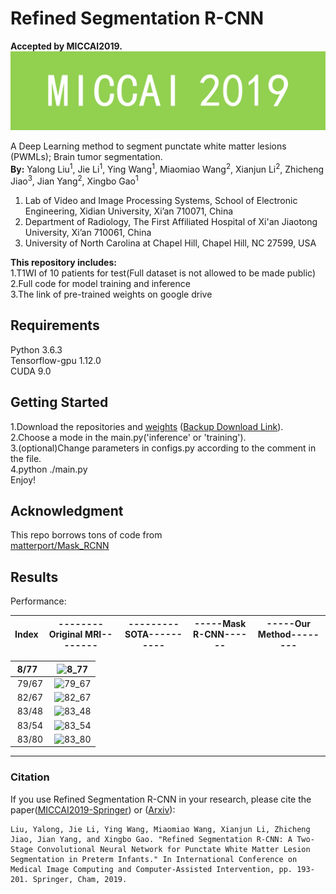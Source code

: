 # Refined Segmentation R-CNN
  
**Accepted by MICCAI2019.**  
![MICCAI2019_logo](./mrcnn/MICCAI2019_logo.png)  
  
A Deep Learning method to segment punctate white matter lesions (PWMLs); Brain tumor segmentation.  
**By:** Yalong Liu<sup>1</sup>, Jie Li<sup>1</sup>, Ying Wang<sup>1</sup>, Miaomiao Wang<sup>2</sup>, Xianjun Li<sup>2</sup>, Zhicheng Jiao<sup>3</sup>, Jian Yang<sup>2</sup>, Xingbo Gao<sup>1</sup>  
1. Lab of Video and Image Processing Systems, School of Electronic Engineering, Xidian University, Xi’an 710071, China  
2. Department of Radiology, The First Affiliated Hospital of Xi'an Jiaotong University, Xi’an 710061, China  
3. University of North Carolina at Chapel Hill, Chapel Hill, NC 27599, USA


**This repository includes:**  
1.T1WI of 10 patients for test(Full dataset is not allowed to be made public)  
2.Full code for model training and inference   
3.The link of pre-trained weights on google drive   

## Requirements
Python 3.6.3  
Tensorflow-gpu 1.12.0  
CUDA 9.0  
## Getting Started
1.Download the repositories and [weights](https://drive.google.com/file/d/1EoRhtFphayInBlr9IJmaKXqu8BTt3E7M/view?usp=sharing)  ([Backup Download Link](https://anonfiles.com/I2xeTaS5m1/model_enhancedrpn_enlargeroi1.3_segnet_crf_pwml_98765_h5)).  
2.Choose a mode in the main.py('inference' or 'training').  
3.(optional)Change parameters in configs.py according to the comment  in the file.  
4.python ./main.py  
Enjoy!

## Acknowledgment
This repo borrows tons of code from  
[matterport/Mask_RCNN](https://github.com/matterport/Mask_RCNN)  
## Results
Performance:  

Index|--------Original MRI--------|---------SOTA----------|-----Mask R-CNN------|-----Our Method--------
:--|:--:|:--:|:--:|:--:


&nbsp;8/77&nbsp;|![8_77](./results/8_77.png)
:--|:--:|
&nbsp;79/67&nbsp;|![79_67](./results/79_67.png)  
&nbsp;82/67&nbsp;|![82_67](./results/82_67.png)  
&nbsp;83/48&nbsp;|![83_48](./results/83_48.png)  
&nbsp;83/54&nbsp;|![83_54](./results/83_54.png)
&nbsp;83/80&nbsp;|![83_80](./results/83_80.png)

-----
### Citation
If you use Refined Segmentation R-CNN in your research, please cite the paper([MICCAI2019-Springer](https://link.springer.com/chapter/10.1007%2F978-3-030-32248-9_22)) or ([Arxiv](http://arxiv.org/abs/1906.09684)):
```
Liu, Yalong, Jie Li, Ying Wang, Miaomiao Wang, Xianjun Li, Zhicheng Jiao, Jian Yang, and Xingbo Gao. "Refined Segmentation R-CNN: A Two-Stage Convolutional Neural Network for Punctate White Matter Lesion Segmentation in Preterm Infants." In International Conference on Medical Image Computing and Computer-Assisted Intervention, pp. 193-201. Springer, Cham, 2019.
```












